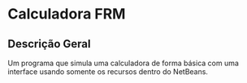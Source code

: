 # Calculadora FRM


## Descrição Geral

Um programa que simula uma calculadora de forma básica com uma interface usando somente os recursos dentro do NetBeans.
